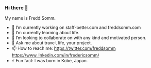 ### Hi there 👋

My name is Fredd Somm.

- 🔭 I’m currently working on staff-better.com and freddsomm.com
- 🌱 I’m currently learning about life.
- 👯 I’m looking to collaborate on with any kind and motivated person.
- 💬 Ask me about travel, life, your project.
- 📫 How to reach me: https://twitter.com/freddsomm https://www.linkedin.com/in/fredericsomm/
- ⚡ Fun fact: I was born in Kobe, Japan.

